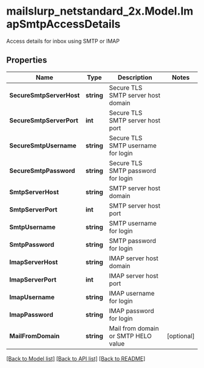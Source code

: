 # mailslurp_netstandard_2x.Model.ImapSmtpAccessDetails
Access details for inbox using SMTP or IMAP

## Properties

Name | Type | Description | Notes
------------ | ------------- | ------------- | -------------
**SecureSmtpServerHost** | **string** | Secure TLS SMTP server host domain | 
**SecureSmtpServerPort** | **int** | Secure TLS SMTP server host port | 
**SecureSmtpUsername** | **string** | Secure TLS SMTP username for login | 
**SecureSmtpPassword** | **string** | Secure TLS SMTP password for login | 
**SmtpServerHost** | **string** | SMTP server host domain | 
**SmtpServerPort** | **int** | SMTP server host port | 
**SmtpUsername** | **string** | SMTP username for login | 
**SmtpPassword** | **string** | SMTP password for login | 
**ImapServerHost** | **string** | IMAP server host domain | 
**ImapServerPort** | **int** | IMAP server host port | 
**ImapUsername** | **string** | IMAP username for login | 
**ImapPassword** | **string** | IMAP password for login | 
**MailFromDomain** | **string** | Mail from domain or SMTP HELO value | [optional] 

[[Back to Model list]](../README#documentation-for-models) [[Back to API list]](../README#documentation-for-api-endpoints) [[Back to README]](../README)

